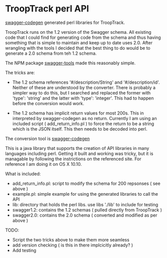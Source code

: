 # TroopTrack perl API

[swagger-codegen](https://github.com/swagger-api/swagger-codegen#modifying-the-client-library-format) generated perl libraries for TroopTrack.

TroopTrack runs on the 1.2 version of the Swagger schema.  All
existing code that I could find for generating code from the schema
and thus having something that is simple to maintain and keep up to
date uses 2.0.  After wrangling with the tools I decided that the
best thing to do would be to generate a 2.0 schema from teh 1.2
schema.

The NPM package [swagger-tools](https://www.npmjs.com/package/swagger-tools) made this reasonably simple.

The tricks are:
- The 1.2 schema references '#/description/String' and
  '#/description/id'.  Neither of these are understood by the
  converter. There is probably a simpler way to do this, but
  I searched and replaced the former with 'type': 'string' and
  the latter with 'type': 'integer'.  This had to happen
  before the conversion would work.

- The 1.2 schema has implicit return values for most 200s.  This
  in interpreted by swagger-codegen as no return.  Currently
  I am using an included script ( add_return_info.pl ) to force
  the return to be a string which is the JSON itself.  This
  then needs to be decoded into perl.

The conversion tool is [swagger-codegen](https://github.com/swagger-api/swagger-codegen#modifying-the-client-library-format)

This is a java library that supports the creation of API libraries in
many languages including perl.  Getting it built and working was
tricky, but it is managable by following the instrictions on the
referenced site.  For reference I am doing it on OS X 10.10.

What is included:

- add_return_info.pl: script to modify the schema for 200 repsonses ( see above )
- example.pl: simple example for using the generated libraries to call the API
- lib: directory that holds the perl libs.  use libs './lib' to include for testing
- swagger1.2: contains the 1.2 schemas ( pulled directly from TroopTrack )
- swagger2.0: contains the 2.0 schema ( converted and modified as per above )

TODO:

- Script the two tricks above to make them more seamless
- add version checking ( is this in there implcicitly already? )
- Add testing
